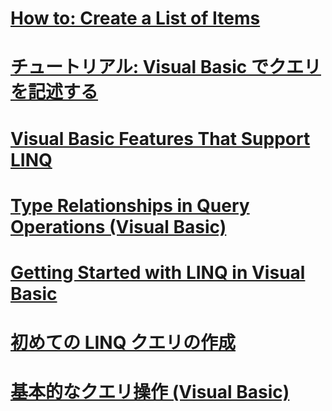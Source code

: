 # [How to: Create a List of Items](how-to-create-a-list-of-items.md)
# [チュートリアル: Visual Basic でクエリを記述する](walkthrough-writing-queries.md)
# [Visual Basic Features That Support LINQ](features-that-support-linq.md)
# [Type Relationships in Query Operations (Visual Basic)](type-relationships-in-query-operations.md)
# [Getting Started with LINQ in Visual Basic](getting-started-with-linq.md)
# [初めての LINQ クエリの作成](writing-your-first-linq-query.md)
# [基本的なクエリ操作 (Visual Basic)](basic-query-operations.md)

